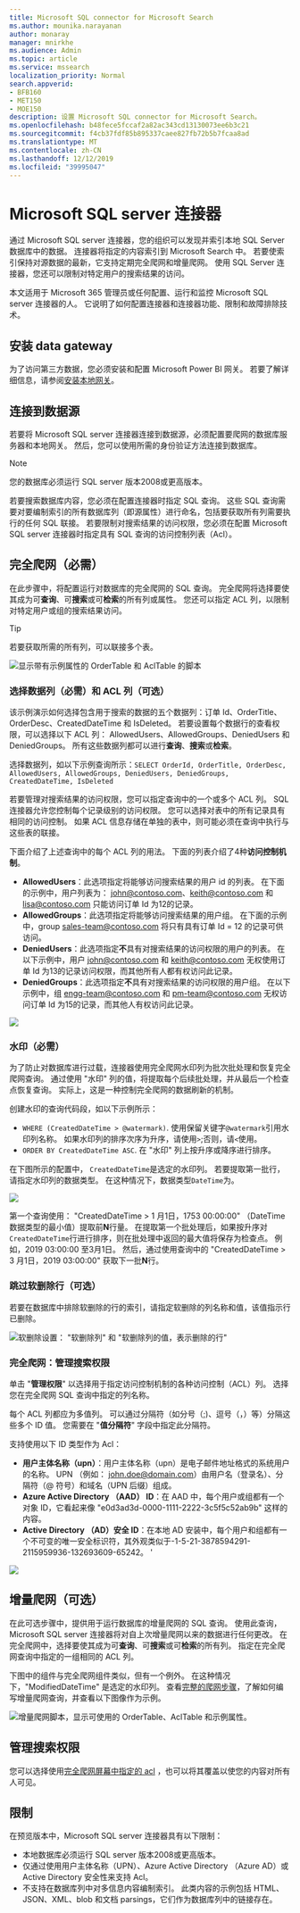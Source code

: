 ```yaml
---
title: Microsoft SQL connector for Microsoft Search
ms.author: mounika.narayanan
author: monaray
manager: mnirkhe
ms.audience: Admin
ms.topic: article
ms.service: mssearch
localization_priority: Normal
search.appverid:
- BFB160
- MET150
- MOE150
description: 设置 Microsoft SQL connector for Microsoft Search。
ms.openlocfilehash: b48fece5fccaf2a82ac343cd13130073ee6b3c21
ms.sourcegitcommit: f4cb37fdf85b895337caee827fb72b5b7fcaa8ad
ms.translationtype: MT
ms.contentlocale: zh-CN
ms.lasthandoff: 12/12/2019
ms.locfileid: "39995047"
---
```

# <a name="microsoft-sql-server-connector"></a>Microsoft SQL server 连接器

通过 Microsoft SQL server 连接器，您的组织可以发现并索引本地 SQL Server 数据库中的数据。 连接器将指定的内容索引到 Microsoft Search 中。 若要使索引保持对源数据的最新，它支持定期完全爬网和增量爬网。 使用 SQL Server 连接器，您还可以限制对特定用户的搜索结果的访问。

本文适用于 Microsoft 365 管理员或任何配置、运行和监控 Microsoft SQL server 连接器的人。 它说明了如何配置连接器和连接器功能、限制和故障排除技术。

## <a name="install-a-data-gateway"></a>安装 data gateway
为了访问第三方数据，您必须安装和配置 Microsoft Power BI 网关。 若要了解详细信息，请参阅[安装本地网关](https://docs.microsoft.com/data-integration/gateway/service-gateway-install)。  

## <a name="connect-to-a-data-source"></a>连接到数据源
若要将 Microsoft SQL server 连接器连接到数据源，必须配置要爬网的数据库服务器和本地网关。 然后，您可以使用所需的身份验证方法连接到数据库。

> [!NOTE]
> 您的数据库必须运行 SQL server 版本2008或更高版本。

若要搜索数据库内容，您必须在配置连接器时指定 SQL 查询。 这些 SQL 查询需要对要编制索引的所有数据库列（即源属性）进行命名，包括要获取所有列需要执行的任何 SQL 联接。 若要限制对搜索结果的访问权限，您必须在配置 Microsoft SQL server 连接器时指定具有 SQL 查询的访问控制列表（Acl）。

## <a name="full-crawl-required"></a>完全爬网（必需）
在此步骤中，将配置运行对数据库的完全爬网的 SQL 查询。 完全爬网将选择要使其成为可**查询**、可**搜索**或可**检索**的所有列或属性。 您还可以指定 ACL 列，以限制对特定用户或组的搜索结果访问。

> [!Tip]
> 若要获取所需的所有列，可以联接多个表。

![显示带有示例属性的 OrderTable 和 AclTable 的脚本](media/MSSQL-fullcrawl.png)

### <a name="select-data-columns-required-and-acl-columns-optional"></a>选择数据列（必需）和 ACL 列（可选）
该示例演示如何选择包含用于搜索的数据的五个数据列：订单 Id、OrderTitle、OrderDesc、CreatedDateTime 和 IsDeleted。 若要设置每个数据行的查看权限，可以选择以下 ACL 列： AllowedUsers、AllowedGroups、DeniedUsers 和 DeniedGroups。 所有这些数据列都可以进行**查询**、**搜索**或**检索**。

选择数据列，如以下示例查询所示：`SELECT OrderId, OrderTitle, OrderDesc, AllowedUsers, AllowedGroups, DeniedUsers, DeniedGroups, CreatedDateTime, IsDeleted`
 
若要管理对搜索结果的访问权限，您可以指定查询中的一个或多个 ACL 列。 SQL 连接器允许您控制每个记录级别的访问权限。 您可以选择对表中的所有记录具有相同的访问控制。 如果 ACL 信息存储在单独的表中，则可能必须在查询中执行与这些表的联接。

下面介绍了上述查询中的每个 ACL 列的用法。 下面的列表介绍了4种**访问控制机制**。 
* **AllowedUsers**：此选项指定将能够访问搜索结果的用户 id 的列表。 在下面的示例中，用户列表为： john@contoso.com、keith@contoso.com 和 lisa@contoso.com 只能访问订单 Id 为12的记录。 
* **AllowedGroups**：此选项指定将能够访问搜索结果的用户组。 在下面的示例中，group sales-team@contoso.com 将只有具有订单 Id = 12 的记录可供访问。
* **DeniedUsers**：此选项指定**不**具有对搜索结果的访问权限的用户的列表。 在以下示例中，用户 john@contoso.com 和 keith@contoso.com 无权使用订单 Id 为13的记录访问权限，而其他所有人都有权访问此记录。 
* **DeniedGroups**：此选项指定**不**具有对搜索结果的访问权限的用户组。 在以下示例中，组 engg-team@contoso.com 和 pm-team@contoso.com 无权访问订单 Id 为15的记录，而其他人有权访问此记录。  

![](media/MSSQL-ACL1.png)

### <a name="watermark-required"></a>水印（必需）
为了防止对数据库进行过载，连接器使用完全爬网水印列为批次批处理和恢复完全爬网查询。 通过使用 "水印" 列的值，将提取每个后续批处理，并从最后一个检查点恢复查询。 实际上，这是一种控制完全爬网的数据刷新的机制。

创建水印的查询代码段，如以下示例所示：
* `WHERE (CreatedDateTime > @watermark)`. 使用保留关键字`@watermark`引用水印列名称。 如果水印列的排序次序为升序，请使用`>`;否则，请`<`使用。
* `ORDER BY CreatedDateTime ASC`. 在 "水印" 列上按升序或降序进行排序。

在下图所示的配置中， `CreatedDateTime`是选定的水印列。 若要提取第一批行，请指定水印列的数据类型。 在这种情况下，数据类型`DateTime`为。

![](media/MSSQL-watermark.png)

第一个查询使用： "CreatedDateTime > 1 月1日，1753 00:00:00" （DateTime 数据类型的最小值）提取前**N**行量。 在提取第一个批处理后，如果按升序对`CreatedDateTime`行进行排序，则在批处理中返回的最大值将保存为检查点。 例如，2019 03:00:00 至3月1日。 然后，通过使用查询中的 "CreatedDateTime > 3 月1日，2019 03:00:00" 获取下一批**N**行。

### <a name="skipping-soft-deleted-rows-optional"></a>跳过软删除行（可选）
若要在数据库中排除软删除的行的索引，请指定软删除的列名称和值，该值指示行已删除。

![软删除设置： "软删除列" 和 "软删除列的值，表示删除的行"](media/MSSQL-softdelete.png)

### <a name="full-crawl-manage-search-permissions"></a>完全爬网：管理搜索权限
单击 "**管理权限**" 以选择用于指定访问控制机制的各种访问控制（ACL）列。 选择您在完全爬网 SQL 查询中指定的列名称。 

每个 ACL 列都应为多值列。 可以通过分隔符（如分号（;)、逗号（，）等）分隔这些多个 ID 值。 您需要在 "**值分隔符**" 字段中指定此分隔符。
 
支持使用以下 ID 类型作为 Acl： 
* **用户主体名称（upn）**：用户主体名称（upn）是电子邮件地址格式的系统用户的名称。 UPN （例如： john.doe@domain.com）由用户名（登录名）、分隔符（@ 符号）和域名（UPN 后缀）组成。 
* **Azure Active Directory （AAD） ID**：在 AAD 中，每个用户或组都有一个对象 ID，它看起来像 "e0d3ad3d-0000-1111-2222-3c5f5c52ab9b" 这样的内容。 
* **Active Directory （AD）安全 ID**：在本地 AD 安装中，每个用户和组都有一个不可变的唯一安全标识符，其外观类似于-1-5-21-3878594291-2115959936-132693609-65242。 '

![](media/MSSQL-ACL2.png)

## <a name="incremental-crawl-optional"></a>增量爬网（可选）
在此可选步骤中，提供用于运行数据库的增量爬网的 SQL 查询。 使用此查询，Microsoft SQL server 连接器将对自上次增量爬网以来的数据进行任何更改。 在完全爬网中，选择要使其成为可**查询**、可**搜索**或可**检索**的所有列。 指定在完全爬网查询中指定的一组相同的 ACL 列。

下图中的组件与完全爬网组件类似，但有一个例外。 在这种情况下，"ModifiedDateTime" 是选定的水印列。 查看[完整的爬网步骤](#full-crawl-required)，了解如何编写增量爬网查询，并查看以下图像作为示例。

![增量爬网脚本，显示可使用的 OrderTable、AclTable 和示例属性。](media/MSSQL-incrcrawl.png)

## <a name="manage-search-permissions"></a>管理搜索权限 
您可以选择使用[完全爬网屏幕中指定的 acl](#full-crawl-manage-search-permissions) ，也可以将其覆盖以使您的内容对所有人可见。

## <a name="limitations"></a>限制
在预览版本中，Microsoft SQL server 连接器具有以下限制：
* 本地数据库必须运行 SQL server 版本2008或更高版本。
* 仅通过使用用户主体名称（UPN）、Azure Active Directory （Azure AD）或 Active Directory 安全性来支持 Acl。 
* 不支持在数据库列中对多信息内容编制索引。 此类内容的示例包括 HTML、JSON、XML、blob 和文档 parsings，它们作为数据库列中的链接存在。
